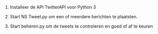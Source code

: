 1. Installeer de API TwitterAPI voor Python 3

    
2. Start NS Tweet.py om een of meerdere berichten te plaatsten.
3. Start beheren.py om de tweets te controleren en goed of af te keuren
